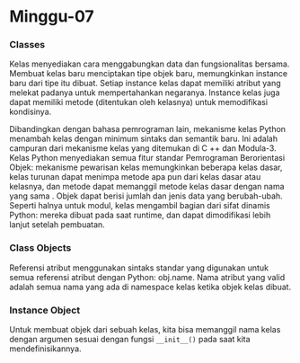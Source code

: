 # Minggu-07


### Classes
   Kelas menyediakan cara menggabungkan data dan fungsionalitas bersama. Membuat kelas baru menciptakan tipe objek baru, memungkinkan instance baru dari tipe itu dibuat. Setiap instance kelas dapat memiliki atribut yang melekat padanya untuk mempertahankan negaranya. Instance kelas juga dapat memiliki metode (ditentukan oleh kelasnya) untuk memodifikasi kondisinya.

   Dibandingkan dengan bahasa pemrograman lain, mekanisme kelas Python menambah kelas dengan minimum sintaks dan semantik baru. Ini adalah campuran dari mekanisme kelas yang ditemukan di C ++ dan Modula-3. Kelas Python menyediakan semua fitur standar Pemrograman Berorientasi Objek: mekanisme pewarisan kelas memungkinkan beberapa kelas dasar, kelas turunan dapat menimpa metode apa pun dari kelas dasar atau kelasnya, dan metode dapat memanggil metode kelas dasar dengan nama yang sama . Objek dapat berisi jumlah dan jenis data yang berubah-ubah. Seperti halnya untuk modul, kelas mengambil bagian dari sifat dinamis Python: mereka dibuat pada saat runtime, dan dapat dimodifikasi lebih lanjut setelah pembuatan.

### Class Objects
   Referensi atribut menggunakan sintaks standar yang digunakan untuk semua referensi atribut dengan Python: obj.name. Nama atribut yang valid adalah semua nama yang ada di namespace kelas ketika objek kelas dibuat.

### Instance Object
   Untuk membuat objek dari sebuah kelas, kita bisa memanggil nama kelas dengan argumen sesuai dengan fungsi `__init__()` pada saat kita mendefinisikannya.
